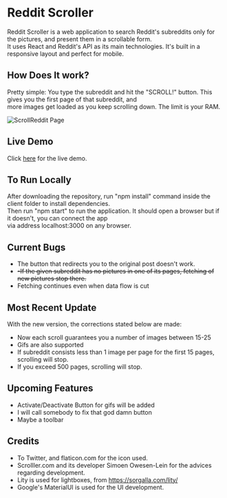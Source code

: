 # Reddit Scroller

Reddit Scroller is a web application to search Reddit's subreddits only for the pictures, and present them in a scrollable form. <br>
It uses React and Reddit's API as its main technologies. It's built in a responsive layout and perfect for mobile.

## How Does It work?

Pretty simple: You type the subreddit and hit the "SCROLL!" button. This gives you the first page of that subreddit, and <br>
more images get loaded as you keep scrolling down. The limit is your RAM.

![ScrollReddit Page](https://imgur.com/n1bCVkZ.png)

## Live Demo

Click [here](https://reddit-scroller.herokuapp.com) for the live demo.

## To Run Locally

After downloading the repository, run "npm install" command inside the client folder to install dependencies. <br>
Then run "npm start" to run the application. It should open a browser but if it doesn't, you can connect the app <br>
via address localhost:3000 on any browser.  

## Current Bugs

- The button that redirects you to the original post doesn't work. 
- ~~-If the given subreddit has no pictures in one of its pages, fetching of new pictures stop there.~~ 
- Fetching continues even when data flow is cut


## Most Recent Update 

With the new version, the corrections stated below are made:
- Now each scroll guarantees you a number of images between 15-25
- Gifs are also supported
- If subreddit consists less than 1 image per page for the first 15 pages, scrolling will stop.
- If you exceed 500 pages, scrolling will stop.

## Upcoming Features
- Activate/Deactivate Button for gifs will be added
- I will call somebody to fix that god damn button
- Maybe a toolbar

## Credits

- To Twitter, and flaticon.com for the icon used.
- Scrolller.com and its developer Simoen Owesen-Lein for the advices regarding development. 
- Lity is used for lightboxes, from https://sorgalla.com/lity/
- Google's MaterialUI is used for the UI development.

